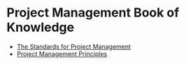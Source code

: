 # Project Management Book of Knowledge

- [The Standards for Project Management](standard.md)
- [Project Management Principles](principles.md)

